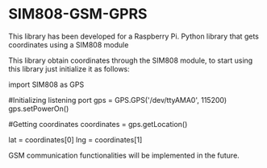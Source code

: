 # SIM808-GSM-GPRS
This library has been developed for a Raspberry Pi.
Python library that gets coordinates using a SIM808 module


This library obtain coordinates through the SIM808 module, to start using this library just initialize it as follows:

import SIM808 as GPS

#Initializing listening port
gps = GPS.GPS('/dev/ttyAMA0', 115200)
gps.setPowerOn()


#Getting coordinates
coordinates =  gps.getLocation()
            
lat = coordinates[0]
lng = coordinates[1]

GSM communication functionalities will be implemented in the future.
